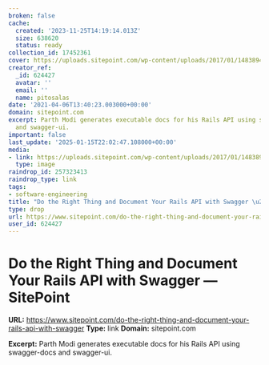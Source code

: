 ```yaml
---
broken: false
cache:
  created: '2023-11-25T14:19:14.013Z'
  size: 638620
  status: ready
collection_id: 17452361
cover: https://uploads.sitepoint.com/wp-content/uploads/2017/01/1483894573Fotolia_117678863_Subscription_Monthly_M.jpg
creator_ref:
  _id: 624427
  avatar: ''
  email: ''
  name: pitosalas
date: '2021-04-06T13:40:23.003000+00:00'
domain: sitepoint.com
excerpt: Parth Modi generates executable docs for his Rails API using swagger-docs
  and swagger-ui.
important: false
last_update: '2025-01-15T22:02:47.108000+00:00'
media:
- link: https://uploads.sitepoint.com/wp-content/uploads/2017/01/1483894573Fotolia_117678863_Subscription_Monthly_M.jpg
  type: image
raindrop_id: 257323413
raindrop_type: link
tags:
- software-engineering
title: "Do the Right Thing and Document Your Rails API with Swagger \u2014 SitePoint"
type: drop
url: https://www.sitepoint.com/do-the-right-thing-and-document-your-rails-api-with-swagger
user_id: 624427
---
```


# Do the Right Thing and Document Your Rails API with Swagger — SitePoint

**URL:** https://www.sitepoint.com/do-the-right-thing-and-document-your-rails-api-with-swagger
**Type:** link
**Domain:** sitepoint.com

**Excerpt:** Parth Modi generates executable docs for his Rails API using swagger-docs and swagger-ui.
